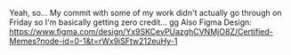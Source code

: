 Yeah, so... 
My commit with some of my work didn't actually go through on Friday so I'm basically getting zero credit...
gg
Also Figma Design: https://www.figma.com/design/Yx9SKCevPUazghCVNMjO8Z/Certified-Memes?node-id=0-1&t=rWx9iSFtw212euHy-1
